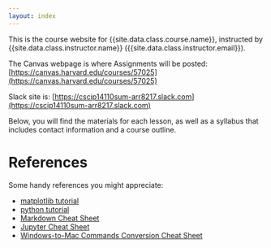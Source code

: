 ```yaml
---
layout: index
---
```


This is the course website for {{site.data.class.course.name}}, instructed by
{{site.data.class.instructor.name}} ({{site.data.class.instructor.email}}).

The Canvas webpage is where Assignments will be posted: [https://canvas.harvard.edu/courses/57025](https://canvas.harvard.edu/courses/57025)

Slack site is: [https://cscip14110sum-arr8217.slack.com](https://cscip14110sum-arr8217.slack.com)

Below, you will find the materials for each lesson, as well as a syllabus that
includes contact information and a course outline.



# References

Some handy references you might appreciate:

 * [matplotlib tutorial](https://matplotlib.org/tutorials/index.html)
 * [python tutorial](https://docs.python.org/3.6/tutorial/)
 * [Markdown Cheat Sheet](https://www.ibm.com/support/knowledgecenter/SSQNUZ_current/com.ibm.icpdata.doc/dsx/markd-jupyter.html)
 * [Jupyter Cheat Sheet](https://www.dataquest.io/blog/jupyter-notebook-tips-tricks-shortcuts/)
 * [Windows-to-Mac Commands Conversion Cheat Sheet](https://www.lemoda.net/windows/windows2unix/windows2unix.html)

<!-- * [Shared Slack Channel](https://cscip14110sum-arr8217.slack.com) -->
